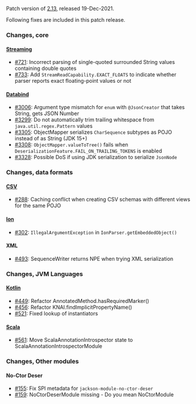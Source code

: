 Patch version of [2.13](Jackson-Release-2.13), released 19-Dec-2021.

Following fixes are included in this patch release.

### Changes, core

#### [Streaming](../../jackson-core)

* [#721](../../issues/jackson-core/issues/721): Incorrect parsing of single-quoted surrounded String values containing double quotes
* [#733](../../issues/jackson-core/issues/733): Add `StreamReadCapability.EXACT_FLOATS` to indicate whether parser reports exact floating-point values or not

#### [Databind](../../jackson-databind)

* [#3006](../../jackson-databind/issues/3006): Argument type mismatch for `enum` with `@JsonCreator` that takes String,
  gets JSON Number
* [#3299](../../jackson-databind/issues/3299): Do not automatically trim trailing whitespace from `java.util.regex.Pattern` values
* [#3305](../../jackson-databind/issues/3305): ObjectMapper serializes `CharSequence` subtypes as POJO instead of as String (JDK 15+)
* [#3308](../../jackson-databind/issues/3308): `ObjectMapper.valueToTree()` fails when `DeserializationFeature.FAIL_ON_TRAILING_TOKENS` is enabled
* [#3328](../../jackson-databind/issues/3328): Possible DoS if using JDK serialization to serialize `JsonNode`

### Changes, data formats

#### [CSV](../../jackson-dataformats-text)

* [#288](../../jackson-dataformats-text): Caching conflict when creating CSV schemas with different views for the same POJO

#### [Ion](../../jackson-dataformats-binary)

* [#302](../../jackson-dataformats-binary/issues/302): `IllegalArgumentException` in `IonParser.getEmbeddedObject()`

#### XML

* [#493](../../jackson-dataformat-xml/issues/493): SequenceWriter returns NPE when trying XML serialization

### Changes, JVM Languages

#### [Kotlin](../../jackson-module-kotlin)

* [#449](../../jackson-module-kotlin/issues/449): Refactor AnnotatedMethod.hasRequiredMarker()
* [#456](../../jackson-module-kotlin/issues/456): Refactor KNAI.findImplicitPropertyName()
* [#521](../../jackson-module-kotlin/issues/521): Fixed lookup of instantiators

#### [Scala](../../jackson-module-scala)

* [#561](../../jackson-module-scala/561): Move ScalaAnnotationIntrospector state to ScalaAnnotationIntrospectorModule

### Changes, Other modules

#### No-Ctor Deser

* [#155](../../jackson-modules-base/issues/155): Fix SPI metadata for `jackson-module-no-ctor-deser`
* [#159](../../jackson-modules-base/issues/159): NoCtorDeserModule missing - Do you mean NoCtorModule
